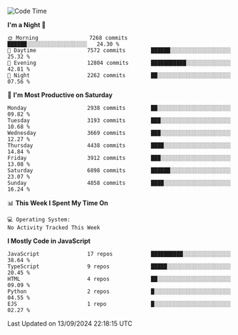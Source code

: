 <!--START_SECTION:waka-->
![Code Time](http://img.shields.io/badge/Code%20Time-3%2C337%20hrs%2038%20mins-blue)

**I'm a Night 🦉** 

```text
🌞 Morning                7268 commits        ██████░░░░░░░░░░░░░░░░░░░   24.30 % 
🌆 Daytime                7572 commits        ██████░░░░░░░░░░░░░░░░░░░   25.32 % 
🌃 Evening                12804 commits       ███████████░░░░░░░░░░░░░░   42.81 % 
🌙 Night                  2262 commits        ██░░░░░░░░░░░░░░░░░░░░░░░   07.56 % 
```
📅 **I'm Most Productive on Saturday** 

```text
Monday                   2938 commits        ██░░░░░░░░░░░░░░░░░░░░░░░   09.82 % 
Tuesday                  3193 commits        ███░░░░░░░░░░░░░░░░░░░░░░   10.68 % 
Wednesday                3669 commits        ███░░░░░░░░░░░░░░░░░░░░░░   12.27 % 
Thursday                 4438 commits        ████░░░░░░░░░░░░░░░░░░░░░   14.84 % 
Friday                   3912 commits        ███░░░░░░░░░░░░░░░░░░░░░░   13.08 % 
Saturday                 6898 commits        ██████░░░░░░░░░░░░░░░░░░░   23.07 % 
Sunday                   4858 commits        ████░░░░░░░░░░░░░░░░░░░░░   16.24 % 
```


📊 **This Week I Spent My Time On** 

```text
💻 Operating System: 
No Activity Tracked This Week
```

**I Mostly Code in JavaScript** 

```text
JavaScript               17 repos            ██████████░░░░░░░░░░░░░░░   38.64 % 
TypeScript               9 repos             █████░░░░░░░░░░░░░░░░░░░░   20.45 % 
HTML                     4 repos             ██░░░░░░░░░░░░░░░░░░░░░░░   09.09 % 
Python                   2 repos             █░░░░░░░░░░░░░░░░░░░░░░░░   04.55 % 
EJS                      1 repo              █░░░░░░░░░░░░░░░░░░░░░░░░   02.27 % 
```




 Last Updated on 13/09/2024 22:18:15 UTC
<!--END_SECTION:waka-->

<!--
**likaiqiang/likaiqiang** is a ✨ _special_ ✨ repository because its `README.md` (this file) appears on your GitHub profile.

Here are some ideas to get you started:

- 🔭 I’m currently working on ...
- 🌱 I’m currently learning ...
- 👯 I’m looking to collaborate on ...
- 🤔 I’m looking for help with ...
- 💬 Ask me about ...
- 📫 How to reach me: ...
- 😄 Pronouns: ...
- ⚡ Fun fact: ...
-->
